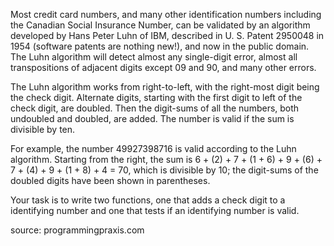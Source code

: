 Most credit card numbers, and many other identification numbers including the Canadian Social Insurance Number, can be validated by an algorithm developed by Hans Peter Luhn of IBM, described in U. S. Patent 2950048 in 1954 (software patents are nothing new!), and now in the public domain. The Luhn algorithm will detect almost any single-digit error, almost all transpositions of adjacent digits except 09 and 90, and many other errors.

The Luhn algorithm works from right-to-left, with the right-most digit being the check digit. Alternate digits, starting with the first digit to left of the check digit, are doubled. Then the digit-sums of all the numbers, both undoubled and doubled, are added. The number is valid if the sum is divisible by ten.

For example, the number 49927398716 is valid according to the Luhn algorithm. Starting from the right, the sum is 6 + (2) + 7 + (1 + 6) + 9 + (6) + 7 + (4) + 9 + (1 + 8) + 4 = 70, which is divisible by 10; the digit-sums of the doubled digits have been shown in parentheses.


Your task is to write two functions, one that adds a check digit to a identifying number and one that tests if an identifying number is valid.



source: programmingpraxis.com

